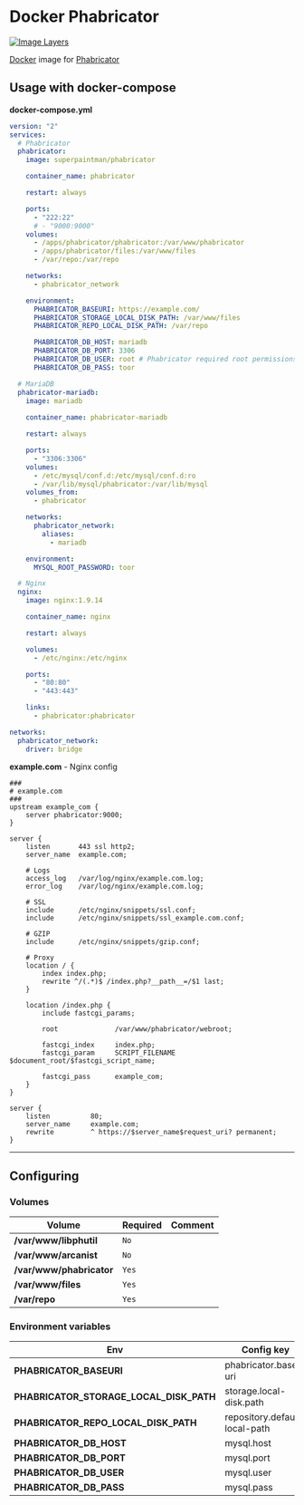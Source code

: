 # Docker Phabricator

[![Image Layers][imagelayers-image]][imagelayers-url]

[Docker][docker-url] image for [Phabricator][phabricator-url]


## Usage with docker-compose

**docker-compose.yml**

```yaml
version: "2"
services:
  # Phabricator
  phabricator:
    image: superpaintman/phabricator

    container_name: phabricator

    restart: always

    ports:
      - "222:22"
      # - "9000:9000"
    volumes:
      - /apps/phabricator/phabricator:/var/www/phabricator
      - /apps/phabricator/files:/var/www/files
      - /var/repo:/var/repo

    networks:
      - phabricator_network

    environment:
      PHABRICATOR_BASEURI: https://example.com/
      PHABRICATOR_STORAGE_LOCAL_DISK_PATH: /var/www/files
      PHABRICATOR_REPO_LOCAL_DISK_PATH: /var/repo

      PHABRICATOR_DB_HOST: mariadb
      PHABRICATOR_DB_PORT: 3306
      PHABRICATOR_DB_USER: root # Phabricator required root permissions
      PHABRICATOR_DB_PASS: toor

  # MariaDB
  phabricator-mariadb:
    image: mariadb
    
    container_name: phabricator-mariadb

    restart: always

    ports:
      - "3306:3306"
    volumes:
      - /etc/mysql/conf.d:/etc/mysql/conf.d:ro
      - /var/lib/mysql/phabricator:/var/lib/mysql
    volumes_from:
      - phabricator

    networks:
      phabricator_network:
        aliases:
          - mariadb

    environment:
      MYSQL_ROOT_PASSWORD: toor

  # Nginx
  nginx:
    image: nginx:1.9.14

    container_name: nginx

    restart: always

    volumes:
      - /etc/nginx:/etc/nginx

    ports:
      - "80:80"
      - "443:443"

    links:
      - phabricator:phabricator

networks:
  phabricator_network:
    driver: bridge
```


**example.com** - Nginx config

```nginx
###
# example.com
###
upstream example_com {
    server phabricator:9000;
}

server {
    listen       443 ssl http2;
    server_name  example.com;

    # Logs
    access_log   /var/log/nginx/example.com.log;
    error_log    /var/log/nginx/example.com.log;

    # SSL
    include      /etc/nginx/snippets/ssl.conf;
    include      /etc/nginx/snippets/ssl_example.com.conf;

    # GZIP
    include      /etc/nginx/snippets/gzip.conf;

    # Proxy
    location / {
        index index.php;
        rewrite ^/(.*)$ /index.php?__path__=/$1 last;
    }

    location /index.php {
        include fastcgi_params;

        root              /var/www/phabricator/webroot;

        fastcgi_index     index.php;
        fastcgi_param     SCRIPT_FILENAME $document_root/$fastcgi_script_name;

        fastcgi_pass      example_com;
    }
}

server {
    listen          80;
    server_name     example.com;
    rewrite         ^ https://$server_name$request_uri? permanent;
}
```

--------------------------------------------------------------------------------

## Configuring
### Volumes
|Volume                  |Required|Comment|
|------------------------|--------|-------|
|**/var/www/libphutil**  |`No`    |       |
|**/var/www/arcanist**   |`No`    |       |
|**/var/www/phabricator**|`Yes`   |       |
|**/var/www/files**      |`Yes`   |       |
|**/var/repo**           |`Yes`   |       |

### Environment variables
|Env                                    |Config key                   |Comment|Default           |
|---------------------------------------|-----------------------------|-------|------------------|
|**PHABRICATOR_BASEURI**                |phabricator.base-uri         |       |*null*            |
|**PHABRICATOR_STORAGE_LOCAL_DISK_PATH**|storage.local-disk.path      |       |*"/var/www/files"*|
|**PHABRICATOR_REPO_LOCAL_DISK_PATH**   |repository.default-local-path|       |*"/var/repo"*     |
|**PHABRICATOR_DB_HOST**                |mysql.host                   |       |*"localhost"*     |
|**PHABRICATOR_DB_PORT**                |mysql.port                   |       |*"3306"*          |
|**PHABRICATOR_DB_USER**                |mysql.user                   |       |*"root"*          |
|**PHABRICATOR_DB_PASS**                |mysql.pass                   |       |*""*              |

[docker-url]: //www.docker.com/
[phabricator-url]: //phabricator.org/
[imagelayers-image]: //badge.imagelayers.io/superpaintman/phabricator:latest.svg
[imagelayers-url]: //imagelayers.io/?images=superpaintman%2Fphabricator:latest